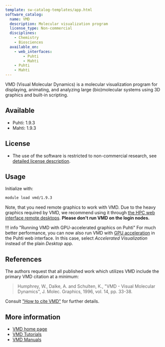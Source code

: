 ```yaml
---
template: sw-catalog-templates/app.html
software_catalog:
  name: VMD
  description: Molecular visualization program
  license_type: Non-commercial
  disciplines:
    - Chemistry
    - Biosciences
  available_on:
    - web_interfaces:
        - Puhti
        - Mahti
    - Puhti
    - Mahti
---
```


VMD (Visual Molecular Dynamics) is a molecular visualization program for
displaying, animating, and analyzing large (bio)molecular systems using 3D
graphics and built-in scripting.

## Available

- Puhti: 1.9.3
- Mahti: 1.9.3

## License

- The use of the software is restricted to non-commercial research, see
  [detailed license description](https://www.ks.uiuc.edu/Research/vmd/current/LICENSE.html).

## Usage

Initialize with:

```bash
module load vmd/1.9.3 
```

Note, that you need remote graphics to work with VMD. Due to the heavy graphics
required by VMD, we recommend using it through
[the HPC web interface remote desktops](../computing/webinterface/desktop.md).
**Please don't run VMD on the login nodes.**

!!! info "Running VMD with GPU-accelerated graphics on Puhti"
    For much better performance, you can now also run VMD with
    [GPU acceleration](../computing/webinterface/accelerated-visualization.md)
    in the Puhti web interface. In this case, select
    _Accelerated Visualization_ instead of the plain _Desktop_ app.

## References

The authors request that all published work which utilizes VMD include the
primary VMD citation at a minimum:

> Humphrey, W., Dalke, A. and Schulten, K., "VMD - Visual Molecular Dynamics",
  J. Molec. Graphics, 1996, vol. 14, pp. 33-38. 

Consult
["How to cite VMD"](https://www.ks.uiuc.edu/Research/vmd/allversions/cite.html)
for further details.

## More information

- [VMD home page](http://www.ks.uiuc.edu/Research/vmd/)
- [VMD Tutorials](http://www.ks.uiuc.edu/Research/vmd/current/docs.html#tutorials)
- [VMD Manuals](http://www.ks.uiuc.edu/Research/vmd/current/docs.html)  
